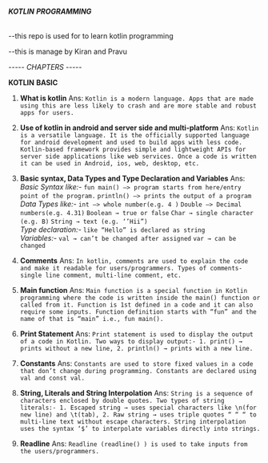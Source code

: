###### **KOTLIN** **PROGRAMMING** #####

--this repo is used for to learn kotlin programming

--this is manage by Kiran and Pravu

----- *CHAPTERS* -----

**KOTLIN** **BASIC**

1. **What is kotlin**
Ans: `Kotlin is a modern language. Apps that are made using this are less likely to crash and are more stable and robust apps for users.`

2. **Use of kotlin in android and server side and multi-platform**
Ans: `Kotlin is a versatile language. It is the officially supported language for android development and used to build apps with less code. Kotlin-based framework provides simple and lightweight APIs for server side applications like web services. Once a code is written it can be used in Android, ios, web, desktop, etc.`

3. **Basic syntax, Data Types and Type Declaration and Variables**
Ans: *Basic Syntax like:-*
     `fun main() —> program starts from here/entry point of the program.`
     `println() —> prints the output of a program`
     <br>
     *Data Types like:-*
     `int —> whole number(e.g. 4 )`
     `Double —> Decimal numbers(e.g. 4.31)`
     `Boolean → true or false`
     `Char → single character (e.g. B)`
     `String → text (e.g. ‘’Hii”)`
     <br>
     *Type declaration:-*
     `like “Hello” is declared as string`
     <br>
     *Variables:-*
     `val → can’t be changed after assigned`
      `var → can be changed` 

4. **Comments**
Ans: `In kotlin, comments are used to explain the code and make it readable for users/programmers. Types of comments- single line comment, multi-line comment, etc.`

5. **Main function**
Ans: `Main function is a special function in Kotlin programming where the code is written inside the main() function or called from it. Function is 1st defined in a code and it can also require some inputs. Function definition starts with “fun” and the name of that is “main” i.e., fun main().`

6. **Print Statement**
Ans: `Print statement is used to display the output of a code in Kotlin. Two ways to display output:- 1. print() → prints without a new line, 2. println() → prints with a new line.`

7. **Constants**
Ans: `Constants are used to store fixed values in a code that don’t change during programming. Constants are declared using val and const val.`

8. **String, Literals and String Interpolation**
Ans: `String is a sequence of characters enclosed by double quotes. Two types of string literals:- 1. Escaped string → uses special characters like \n(for new line) and \t(tab), 2. Raw string → uses triple quotes “ “ “ to multi-line text without escape characters. String interpolation uses the syntax ‘$’ to interpolate variables directly into strings.`

9. **Readline**
Ans: `Readline (readline() ) is used to take inputs from the users/programmers.`
